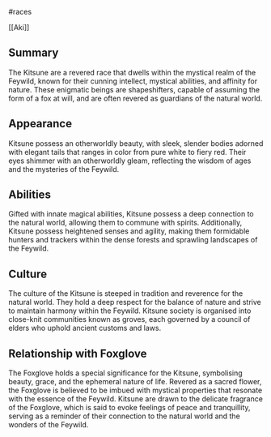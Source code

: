 #races

[[Aki]]
## Summary
The Kitsune are a revered race that dwells within the mystical realm of the Feywild, known for their cunning intellect, mystical abilities, and affinity for nature. These enigmatic beings are shapeshifters, capable of assuming the form of a fox at will, and are often revered as guardians of the natural world.
## Appearance
Kitsune possess an otherworldly beauty, with sleek, slender bodies adorned with elegant tails that ranges in color from pure white to fiery red. Their eyes shimmer with an otherworldly gleam, reflecting the wisdom of ages and the mysteries of the Feywild. 
## Abilities
Gifted with innate magical abilities, Kitsune possess a deep connection to the natural world, allowing them to commune with spirits. Additionally, Kitsune possess heightened senses and agility, making them formidable hunters and trackers within the dense forests and sprawling landscapes of the Feywild.
## Culture
The culture of the Kitsune is steeped in tradition and reverence for the natural world. They hold a deep respect for the balance of nature and strive to maintain harmony within the Feywild. Kitsune society is organised into close-knit communities known as groves, each governed by a council of elders who uphold ancient customs and laws.
## Relationship with Foxglove
The Foxglove holds a special significance for the Kitsune, symbolising beauty, grace, and the ephemeral nature of life. Revered as a sacred flower, the Foxglove is believed to be imbued with mystical properties that resonate with the essence of the Feywild. Kitsune are drawn to the delicate fragrance of the Foxglove, which is said to evoke feelings of peace and tranquillity, serving as a reminder of their connection to the natural world and the wonders of the Feywild.